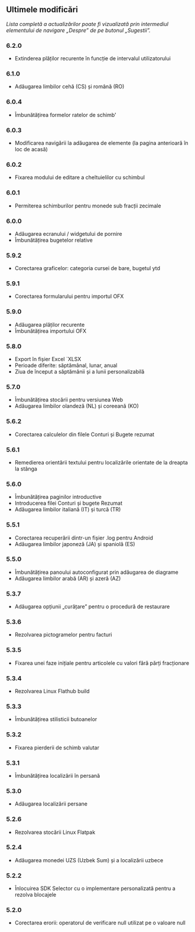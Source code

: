 ## Ultimele modificări

_Lista completă a actualizărilor poate fi vizualizată prin intermediul elementului de navigare „Despre” de pe butonul „Sugestii”._

### 6.2.0
- Extinderea plăților recurente în funcție de intervalul utilizatorului

### 6.1.0
- Adăugarea limbilor cehă (CS) și română (RO)

### 6.0.4
- Îmbunătățirea formelor ratelor de schimb'

### 6.0.3
- Modificarea navigării la adăugarea de elemente (la pagina anterioară în loc de acasă) 

### 6.0.2
- Fixarea modului de editare a cheltuielilor cu schimbul

### 6.0.1
- Permiterea schimburilor pentru monede sub fracții zecimale

### 6.0.0
- Adăugarea ecranului / widgetului de pornire
- Îmbunătățirea bugetelor relative

### 5.9.2
- Corectarea graficelor: categoria cursei de bare, bugetul ytd

### 5.9.1
- Corectarea formularului pentru importul OFX

### 5.9.0
- Adăugarea plăților recurente
- Îmbunătățirea importului OFX

### 5.8.0
- Export în fișier Excel `XLSX
- Perioade diferite: săptămânal, lunar, anual
- Ziua de început a săptămânii și a lunii personalizabilă

### 5.7.0
- Îmbunătățirea stocării pentru versiunea Web
- Adăugarea limbilor olandeză (NL) și coreeană (KO)

### 5.6.2
- Corectarea calculelor din filele Conturi și Bugete rezumat

### 5.6.1
- Remedierea orientării textului pentru localizările orientate de la dreapta la stânga 

### 5.6.0
- Îmbunătățirea paginilor introductive
- Introducerea filei Conturi și bugete Rezumat
- Adăugarea limbilor italiană (IT) și turcă (TR)

### 5.5.1
- Corectarea recuperării dintr-un fișier .log pentru Android
- Adăugarea limbilor japoneză (JA) și spaniolă (ES) 

### 5.5.0
- Îmbunătățirea panoului autoconfigurat prin adăugarea de diagrame
- Adăugarea limbilor arabă (AR) și azeră (AZ)

### 5.3.7
- Adăugarea opțiunii „curățare” pentru o procedură de restaurare  

### 5.3.6
- Rezolvarea pictogramelor pentru facturi

### 5.3.5
- Fixarea unei faze inițiale pentru articolele cu valori fără părți fracționare

### 5.3.4
- Rezolvarea Linux Flathub build

### 5.3.3
- Îmbunătățirea stilisticii butoanelor

### 5.3.2
- Fixarea pierderii de schimb valutar

### 5.3.1
- Îmbunătățirea localizării în persană

### 5.3.0
- Adăugarea localizării persane

### 5.2.6
- Rezolvarea stocării Linux Flatpak

### 5.2.4
- Adăugarea monedei UZS (Uzbek Sum) și a localizării uzbece

### 5.2.2
- Înlocuirea SDK Selector cu o implementare personalizată pentru a rezolva blocajele

### 5.2.0
- Corectarea erorii: operatorul de verificare null utilizat pe o valoare null
